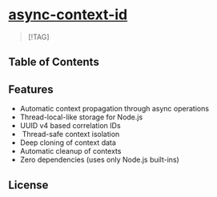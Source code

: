 # [async-context-id](<!-- pkg.homepage -->)

> [!TAG]
> <!-- pkg.version -->

<!-- pkg.description -->

## Table of Contents

<!-- toc -->
<!-- tocstop -->

## Features

- Automatic context propagation through async operations
- Thread-local-like storage for Node.js
- UUID v4 based correlation IDs
- ️ Thread-safe context isolation
- Deep cloning of context data
- Automatic cleanup of contexts
- Zero dependencies (uses only Node.js built-ins)

<!--START_SECTION:file:INSTALLATION.md-->
<!--END_SECTION:file:INSTALLATION.md-->

<!--START_SECTION:file:HOWITWORKS.md-->
<!--END_SECTION:file:HOWITWORKS.md-->

<!--START_SECTION:jsdoc-->
<!--END_SECTION:jsdoc-->

<!--START_SECTION:file:USAGE.md-->
<!--END_SECTION:file:USAGE.md-->

<!--START_SECTION:file:CONTRIBUTING.md-->
<!--END_SECTION:file:CONTRIBUTING.md-->

## License

<!--START_SECTION:file:LICENSE-->
<!--END_SECTION:file:LICENSE-->

<!--START_SECTION:file:THIRD_PARTY_NOTICES.md-->
<!--END_SECTION:file:THIRD_PARTY_NOTICES.md-->
